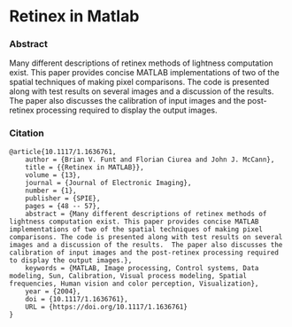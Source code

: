 # Retinex in Matlab

### Abstract
Many different descriptions of retinex methods of lightness computation exist. This paper provides concise MATLAB implementations of two of the spatial techniques of making pixel comparisons. The code is presented along with test results on several images and a discussion of the results.  The paper also discusses the calibration of input images and the post-retinex processing required to display the output images. 

### Citation

```
@article{10.1117/1.1636761,
    author = {Brian V. Funt and Florian Ciurea and John J. McCann},
    title = {{Retinex in MATLAB}},
    volume = {13},
    journal = {Journal of Electronic Imaging},
    number = {1},
    publisher = {SPIE},
    pages = {48 -- 57},
    abstract = {Many different descriptions of retinex methods of lightness computation exist. This paper provides concise MATLAB implementations of two of the spatial techniques of making pixel comparisons. The code is presented along with test results on several images and a discussion of the results.  The paper also discusses the calibration of input images and the post-retinex processing required to display the output images.},
    keywords = {MATLAB, Image processing, Control systems, Data modeling, Sun, Calibration, Visual process modeling, Spatial frequencies, Human vision and color perception, Visualization},
    year = {2004},
    doi = {10.1117/1.1636761},
    URL = {https://doi.org/10.1117/1.1636761}
}

```